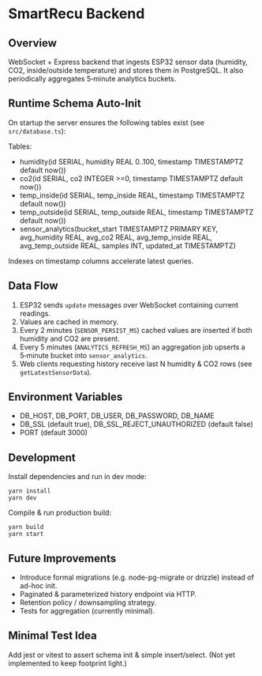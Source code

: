 # SmartRecu Backend

## Overview

WebSocket + Express backend that ingests ESP32 sensor data (humidity, CO2, inside/outside temperature) and stores them in PostgreSQL. It also periodically aggregates 5‑minute analytics buckets.

## Runtime Schema Auto‑Init

On startup the server ensures the following tables exist (see `src/database.ts`):

Tables:

- humidity(id SERIAL, humidity REAL 0..100, timestamp TIMESTAMPTZ default now())
- co2(id SERIAL, co2 INTEGER >=0, timestamp TIMESTAMPTZ default now())
- temp_inside(id SERIAL, temp_inside REAL, timestamp TIMESTAMPTZ default now())
- temp_outside(id SERIAL, temp_outside REAL, timestamp TIMESTAMPTZ default now())
- sensor_analytics(bucket_start TIMESTAMPTZ PRIMARY KEY, avg_humidity REAL, avg_co2 REAL, avg_temp_inside REAL, avg_temp_outside REAL, samples INT, updated_at TIMESTAMPTZ)

Indexes on timestamp columns accelerate latest queries.

## Data Flow

1. ESP32 sends `update` messages over WebSocket containing current readings.
2. Values are cached in memory.
3. Every 2 minutes (`SENSOR_PERSIST_MS`) cached values are inserted if both humidity and CO2 are present.
4. Every 5 minutes (`ANALYTICS_REFRESH_MS`) an aggregation job upserts a 5‑minute bucket into `sensor_analytics`.
5. Web clients requesting history receive last N humidity & CO2 rows (see `getLatestSensorData`).

## Environment Variables

- DB_HOST, DB_PORT, DB_USER, DB_PASSWORD, DB_NAME
- DB_SSL (default true), DB_SSL_REJECT_UNAUTHORIZED (default false)
- PORT (default 3000)

## Development

Install dependencies and run in dev mode:

```
yarn install
yarn dev
```

Compile & run production build:

```
yarn build
yarn start
```

## Future Improvements

- Introduce formal migrations (e.g. node-pg-migrate or drizzle) instead of ad-hoc init.
- Paginated & parameterized history endpoint via HTTP.
- Retention policy / downsampling strategy.
- Tests for aggregation (currently minimal).

## Minimal Test Idea

Add jest or vitest to assert schema init & simple insert/select. (Not yet implemented to keep footprint light.)
